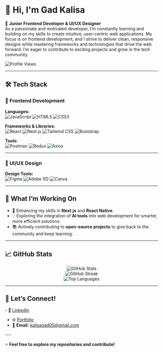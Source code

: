 # 👋 Hi, I'm **Gad Kalisa**

🌱 **Junior Frontend Developer & UI/UX Designer**  
As a passionate and motivated developer, I’m constantly learning and building on my skills to create intuitive, user-centric web applications. My focus is on frontend development, and I strive to deliver clean, responsive designs while mastering frameworks and technologies that drive the web forward. I’m eager to contribute to exciting projects and grow in the tech community.

![Profile Views](https://komarev.com/ghpvc/?username=Kgadrw&label=Profile%20Views&color=blue&style=flat)

---

## 🛠️ **Tech Stack**  

### 🎨 **Frontend Development**  
**Languages:**  
<span>
  ![JavaScript](https://img.shields.io/badge/JavaScript-F7DF1E?style=flat-square&logo=javascript&logoColor=black)
  ![HTML5](https://img.shields.io/badge/HTML5-E34F26?style=flat-square&logo=html5&logoColor=white) 
  ![CSS3](https://img.shields.io/badge/CSS3-1572B6?style=flat-square&logo=css3&logoColor=white)
</span>

**Frameworks & Libraries:**  
<span>
  ![React](https://img.shields.io/badge/React-61DAFB?style=flat-square&logo=react&logoColor=black) 
  ![Next.js](https://img.shields.io/badge/Next.js-000000?style=flat-square&logo=nextdotjs&logoColor=white) 
  ![Tailwind CSS](https://img.shields.io/badge/TailwindCSS-06B6D4?style=flat-square&logo=tailwindcss&logoColor=white) 
  ![Bootstrap](https://img.shields.io/badge/Bootstrap-7952B3?style=flat-square&logo=bootstrap&logoColor=white)
</span>

**Tools:**  
<span>
  ![Postman](https://img.shields.io/badge/Postman-FF6C37?style=flat-square&logo=postman&logoColor=white) 
  ![Redux](https://img.shields.io/badge/Redux-764ABC?style=flat-square&logo=redux&logoColor=white) 
  ![Axios](https://img.shields.io/badge/Axios-5A29E4?style=flat-square&logo=axios&logoColor=white)
</span>

---

### 🎨 **UI/UX Design**  
**Design Tools:**  
<span>
  ![Figma](https://img.shields.io/badge/Figma-F24E1E?style=flat-square&logo=figma&logoColor=white) 
  ![Adobe XD](https://img.shields.io/badge/Adobe%20XD-FF61F6?style=flat-square&logo=adobe-xd&logoColor=white) 
  ![Canva](https://img.shields.io/badge/Canva-00C4CC?style=flat-square&logo=canva&logoColor=white)
</span>

---

## 🌱 **What I’m Working On**  
- 🚧 Enhancing my skills in **Next.js** and **React Native**.  
- 💡 Exploring the integration of **AI tools** into web development for smarter, more efficient solutions.  
- 📚 Actively contributing to **open-source projects** to give back to the community and keep learning.

---

## 📈 **GitHub Stats**  

<div align="center">
  <img src="https://github-readme-stats.vercel.app/api?username=Kgadrw&show_icons=true&theme=tokyonight" alt="GitHub Stats"/>
  <br/>
  <img src="https://github-readme-streak-stats.herokuapp.com/?user=Kgadrw&theme=tokyonight" alt="GitHub Streak"/>
  <br/>
  <img src="https://github-readme-stats.vercel.app/api/top-langs/?username=Kgadrw&layout=compact&theme=tokyonight" alt="Top Languages"/>
</div>

---

## 🤝 **Let’s Connect!**  

<span>- 💼 [LinkedIn](https://www.linkedin.com/in/gad-kalisa-2aa319333/)  
- 🌐 [Portfolio](https://portofolio-five-rho.vercel.app/)  
- 📧 **Email:** kalisagad05@gmail.com  
</span>
---

⭐️ **Feel free to explore my repositories and contribute!**
